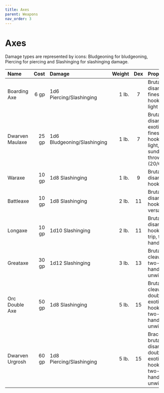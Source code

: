 ```yaml
---
title: Axes
parent: Weapons
nav_order: 3
---
```


# Axes
Damage types are represented by icons: Bludgeoning for bludgeoning, Piercing for piercing and Slashinging for slashinging damage.

| Name | Cost | Damage | Weight | Dex | Properties | 
|:-----|-----:|:-------|-------:|:-------:|:-----------|
| Boarding Axe | 6 gp | 1d6 Piercing/Slashinging | 1 lb. | 7 | Brutal 1, disarm, finesse, hooked, light |
| Dwarven Maulaxe | 25 gp | 1d6 Bludgeoning/Slashinging | 1 lb. | 7 | Brutal 1, disarm, exotic, finesse, hooked, light, sunder 1, thrown (20/60) |
| Waraxe | 10 gp | 1d8 Slashinging | 1 lb. | 9 | Brutal 1, disarm, hooked |
| Battleaxe | 10 gp | 1d8 Slashinging | 2 lb. | 11 | Brutal 1, disarm, hooked, versatile |
| Longaxe | 10 gp | 1d10 Slashinging | 2 lb. | 11 | Brutal 1, disarm, hooked, trip, two-handed |
| Greataxe | 30 gp | 1d12 Slashinging | 3 lb. | 13 | Brutal 1, cleave, two-handed, unwieldy |
| Orc Double Axe | 50 gp | 1d8 Slashinging | 5 lb. | 15 | Brutal 1, cleave, double, exotic, hooked, two-handed, unwieldy |
| Dwarven Urgrosh | 60 gp | 1d8 Piercing/Slashinging | 5 lb. | 15 | Brace, brutal 1, disarm, double, exotic, hooked, two-handed, unwieldy |

